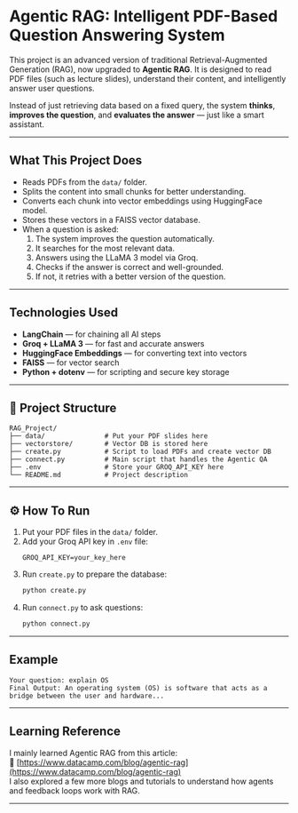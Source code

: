 
# Agentic RAG: Intelligent PDF-Based Question Answering System

This project is an advanced version of traditional Retrieval-Augmented Generation (RAG), now upgraded to **Agentic RAG**. It is designed to read PDF files (such as lecture slides), understand their content, and intelligently answer user questions.

Instead of just retrieving data based on a fixed query, the system **thinks**, **improves the question**, and **evaluates the answer** — just like a smart assistant.

---

## What This Project Does

- Reads PDFs from the `data/` folder.
- Splits the content into small chunks for better understanding.
- Converts each chunk into vector embeddings using HuggingFace model.
- Stores these vectors in a FAISS vector database.
- When a question is asked:
  1. The system improves the question automatically.
  2. It searches for the most relevant data.
  3. Answers using the LLaMA 3 model via Groq.
  4. Checks if the answer is correct and well-grounded.
  5. If not, it retries with a better version of the question.

---

## Technologies Used

- **LangChain** — for chaining all AI steps
- **Groq + LLaMA 3** — for fast and accurate answers
- **HuggingFace Embeddings** — for converting text into vectors
- **FAISS** — for vector search
- **Python + dotenv** — for scripting and secure key storage

---

## 📁 Project Structure

```
RAG_Project/
├── data/               # Put your PDF slides here
├── vectorstore/        # Vector DB is stored here
├── create.py           # Script to load PDFs and create vector DB
├── connect.py          # Main script that handles the Agentic QA
├── .env                # Store your GROQ_API_KEY here
└── README.md           # Project description
```

---

## ⚙️ How To Run

1. Put your PDF files in the `data/` folder.
2. Add your Groq API key in `.env` file:
   ```
   GROQ_API_KEY=your_key_here
   ```
3. Run `create.py` to prepare the database:
   ```bash
   python create.py
   ```
4. Run `connect.py` to ask questions:
   ```bash
   python connect.py
   ```

---

## Example

```
Your question: explain OS
Final Output: An operating system (OS) is software that acts as a bridge between the user and hardware...
```

---

## Learning Reference

I mainly learned Agentic RAG from this article:  
🔗 [https://www.datacamp.com/blog/agentic-rag](https://www.datacamp.com/blog/agentic-rag)  
I also explored a few more blogs and tutorials to understand how agents and feedback loops work with RAG.

---

